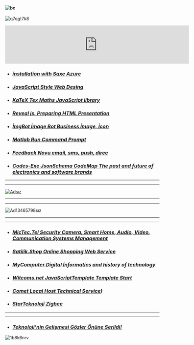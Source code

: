 #### ![bc](https://github.com/user-attachments/assets/0e8f544b-8a55-4536-acb5-6edd3e406bae)


![q7qgt7k8](https://github.com/user-attachments/assets/fcd1b23e-ecb4-474e-8c35-4285f1b6f7f5)
<iframe src="https://github.com/sponsors/BraverClient/card" title="Sponsor BraverClient" height="125" width="600" style="border: 0;"></iframe>

- ### ***[installation with Saxe Azure](https://braverclient.github.io/SaxeAzure/)***
- ### ***[JavaScript Style Web Desing](https://braverclient.github.io/standard-16.0.4/)***
- ### ***[KaTeX Tex Maths JavaScript library](https://braverclient.github.io/KaTeX/)***
- ### ***[Reveal js. Preparing HTML Presentation](https://braverclient.github.io/reveal.js/)***
- ### ***[İmgBot İmage Bot Business İmage, İcon](https://braverclient.github.io/imgBot/)***
- ### ***[Matlab Run Command Prompt](https://braverclient.github.io/run-command/)***
- ### ***[Feedback Novu  email, sms, push, direc](https://braverclient.github.io/novu/)***
- ### ***[Codes-Exe JsonSchema CodeMap The past and future of electronics and software brands](https://braverclient.github.io/Kod-Dosyalari/)***
-------------------------------------------------------------------------------------------------------------------------------------------------------------------------
----------
[![Adsız](https://github.com/user-attachments/assets/98b5bc0a-c5ae-403c-8f48-b9b72bb623d1)](https://starteknoloji.github.io/Starnet/)

-------------------------------------------------------------------------------------------------------------------------------------------------------------------------
----------
![Ad13465798sız](https://github.com/user-attachments/assets/667e9380-d94f-42c2-8a64-f51dd283a861)

-------------------------------------------------------------------------------------------------------------------------------------------------------------------------
----------

- ### ***[MicTec.Tel Security Camera, Smart Home, Audio, Video, Communication Systems Management](https://mictec.tel)***
- ### ***[Satilik.Shop Online Shopping Web Service](https://satilik.shop)***
- ### ***[MyComputer.Digital İnformatics and history of technology](https://mycomputer.digital)***
- ### ***[Witcoms.net JavaScriptTemplate Template Start](https://witcoms.net)***
- ### ***[Comet Local Host Technical Service](https://lv085rkb-4000.euw.devtunnels.ms/))***
- ### ***[StarTeknoloji Zigbee](https://sn5nhv33-9070.euw.devtunnels.ms/#/)***
-------------------------------------------------------------------------------------------------------------------------------------------------------------------------
----------



- ### ***[Teknoloji'nin Gelişmesi Gözler Önüne Serildi!](https://braverclient.com/about)***

![1b8k6nrv](https://github.com/user-attachments/assets/c7bb6714-7ca3-42be-a941-4a8b41167510)
